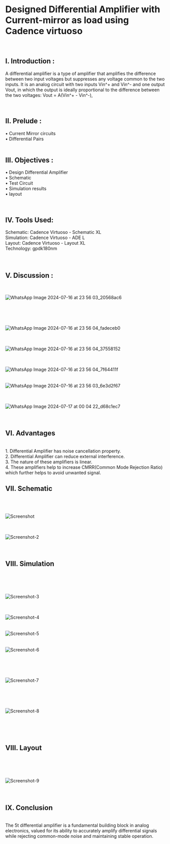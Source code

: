 # Designed Differential Amplifier with Current-mirror as load using Cadence virtuoso
<br>
<h2>I. Introduction :</h2>
A differential amplifier is a type of amplifier that amplifies the difference between two input voltages but suppresses any voltage common to the two inputs.
It is an analog circuit with two inputs Vin^+ and Vin^- and one output Vout, in which the output is ideally proportional to the difference between the two voltages:
Vout = A(Vin^+  -  Vin^-),

<br><h2>II. Prelude :</h2>

• Current Mirror circuits<br>
• Differential Pairs<br>
<br><h2>III. Objectives :</h2>
• Design Differential Amplifier<br>
• Schematic<br>
• Test Circuit<br>
• Simulation results<br>
• layout<br>


<br>
<h2>IV. Tools Used:<br></h2>
Schematic: Cadence Virtuoso - Schematic XL<br>
Simulation: Cadence Virtuoso - ADE L<br>
Layout: Cadence Virtuoso - Layout XL<br>
Technology: gpdk180nm<br>
<br>
<br>
<h2>V. Discussion :</h2>
<br>

![WhatsApp Image 2024-07-16 at 23 56 03_20568ac6](https://github.com/user-attachments/assets/6a662c1c-926f-4fc0-8a2e-94825206e5af)

<br>
<br>
<br>

![WhatsApp Image 2024-07-16 at 23 56 04_fadeceb0](https://github.com/user-attachments/assets/36b8c931-240b-4ef6-9f29-b8c11447a13f)
<br>
<br>
<br>

![WhatsApp Image 2024-07-16 at 23 56 04_37558152](https://github.com/user-attachments/assets/d18a88af-56fd-41c2-a9e4-d2b0900773cb)
<br>
<br>
<br>

![WhatsApp Image 2024-07-16 at 23 56 04_7f64411f](https://github.com/user-attachments/assets/cad072a6-4119-4f2b-b707-84bf26a611dc)
<br>
<br>
<br>
![WhatsApp Image 2024-07-16 at 23 56 03_6e3d2f67](https://github.com/user-attachments/assets/416b3ea3-21a2-4f77-ab23-6ebe5f938e4b)
<br>
<br>
<br>

![WhatsApp Image 2024-07-17 at 00 04 22_d68c1ec7](https://github.com/user-attachments/assets/ff83477e-694b-4391-9a44-85f5d28a6f1a)
<br>
<br>
<br>
<h2>VI. Advantages</h2><br>
1. Differential Amplifier has noise cancellation property.<br>
2. Differential Amplifier can reduce external interference.<br>
3. The nature of these amplifiers is linear.<br>
4. These amplifiers help to increase CMRR(Common Mode Rejection Ratio) which further helps to avoid unwanted signal.<dr>

<h2>VII. Schematic</h2><br>
<br>


![Screenshot](https://github.com/user-attachments/assets/eb52c96a-2c0d-42a7-9c0d-a61b6ed7c89e)
<br>
<br>
<br>

![Screenshot-2](https://github.com/user-attachments/assets/572c4c6e-baa8-45c7-b3cd-2957a1eced5f)
<br>
<br>
<br>
<h2>VIII. Simulation</h2><br>
<br>
<br>

![Screenshot-3](https://github.com/user-attachments/assets/4a522414-1930-4ae4-b9c2-32163c0e6989)
<br>
<br>
<br>

![Screenshot-4](https://github.com/user-attachments/assets/5413d3b8-de07-40db-85e4-0d54ae58db8c)
<br>
<br>
<br>
![Screenshot-5](https://github.com/user-attachments/assets/3651a1b0-7b75-472b-8666-6b903475bda8)
<br>
<br>
<br>
![Screenshot-6](https://github.com/user-attachments/assets/292a41df-9eb2-451a-b38a-a212f9f7b934)

<br>
<br>
<br>

![Screenshot-7](https://github.com/user-attachments/assets/19104282-df5d-4f7e-8a0d-01e5c02c3641)

<br>
<br>
<br>

![Screenshot-8](https://github.com/user-attachments/assets/1bc97dd1-3bc1-41d1-a77d-3475a71c88e2)

<br>
<br>
<br>
<h2>VIII. Layout</h2><br>
<br>
<br>

![Screenshot-9](https://github.com/user-attachments/assets/b9176ac0-20ae-4630-a777-d044ea5c7e6f)
<br>
<br>
<br>
<h2>IX. Conclusion</h2><br>
The 5t differential amplifier is a fundamental building block in analog electronics, valued for its ability to accurately amplify differential signals while rejecting common-mode noise and maintaining stable operation.
